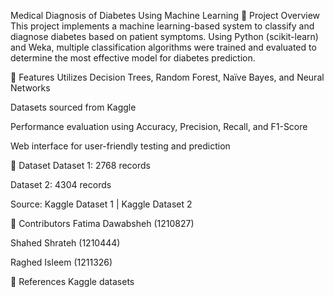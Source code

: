 Medical Diagnosis of Diabetes Using Machine Learning
📌 Project Overview
This project implements a machine learning-based system to classify and diagnose diabetes based on patient symptoms. Using Python (scikit-learn) and Weka, multiple classification algorithms were trained and evaluated to determine the most effective model for diabetes prediction.

🚀 Features
Utilizes Decision Trees, Random Forest, Naïve Bayes, and Neural Networks

Datasets sourced from Kaggle

Performance evaluation using Accuracy, Precision, Recall, and F1-Score

Web interface for user-friendly testing and prediction

📂 Dataset
Dataset 1: 2768 records

Dataset 2: 4304 records

Source: Kaggle Dataset 1 | Kaggle Dataset 2

👥 Contributors
Fatima Dawabsheh (1210827)

Shahed Shrateh (1210444)

Raghed Isleem (1211326)

🔗 References
Kaggle datasets

